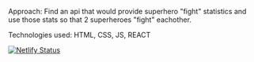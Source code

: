 Approach:
Find an api that would provide superhero "fight" statistics and use those stats so that 2 superheroes "fight" eachother.

Technologies used: 
HTML, CSS, JS, REACT

[![Netlify Status](https://api.netlify.com/api/v1/badges/02d93e96-081d-4c0e-8516-9cf07e2d8baf/deploy-status)](https://app.netlify.com/sites/superhero-fight/deploys)
